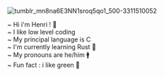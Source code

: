  ![tumblr_mn8na6E3NN1sroq5qo1_500-3311510052](https://github.com/user-attachments/assets/055eaf53-6543-45d2-95c6-39e98d3a6dce)

~ Hi i'm Henri ! 🌠  
~ I like low level coding               
~ My principal language is C  
~ I'm currently learning Rust 🦀  
~ My pronouns are he/him 🚹  
~ Fun fact : i like green 💚  


